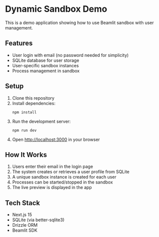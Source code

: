 # Dynamic Sandbox Demo

This is a demo application showing how to use Beamlit sandbox with user management.

## Features

- User login with email (no password needed for simplicity)
- SQLite database for user storage
- User-specific sandbox instances
- Process management in sandbox

## Setup

1. Clone this repository
2. Install dependencies:
   ```
   npm install
   ```
3. Run the development server:
   ```
   npm run dev
   ```
4. Open [http://localhost:3000](http://localhost:3000) in your browser

## How It Works

1. Users enter their email in the login page
2. The system creates or retrieves a user profile from SQLite
3. A unique sandbox instance is created for each user
4. Processes can be started/stopped in the sandbox
5. The live preview is displayed in the app

## Tech Stack

- Next.js 15
- SQLite (via better-sqlite3)
- Drizzle ORM
- Beamlit SDK

